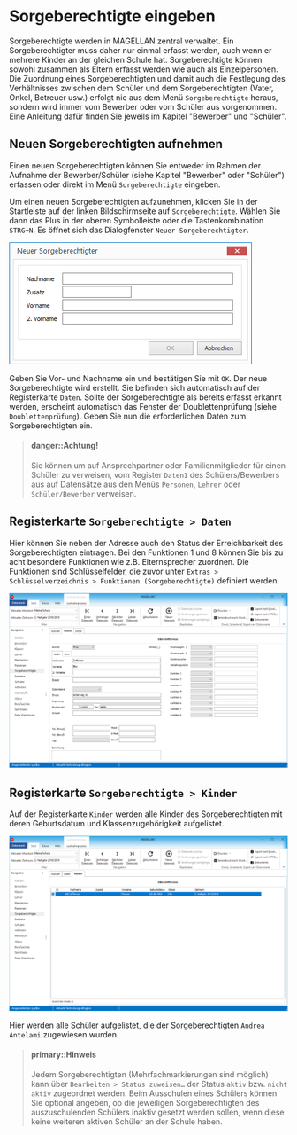 # Sorgeberechtigte eingeben

Sorgeberechtigte werden in MAGELLAN zentral verwaltet. Ein Sorgeberechtigter muss daher nur einmal erfasst werden, auch wenn er mehrere Kinder an der gleichen Schule hat. Sorgeberechtigte können sowohl zusammen als Eltern erfasst werden wie auch als Einzelpersonen.
Die Zuordnung eines Sorgeberechtigten und damit auch die Festlegung des Verhältnisses zwischen dem Schüler und dem Sorgeberechtigten (Vater, Onkel, Betreuer usw.) erfolgt nie aus dem Menü `Sorgeberechtigte` heraus, sondern wird immer vom Bewerber oder vom Schüler aus vorgenommen. Eine Anleitung dafür finden Sie jeweils im Kapitel "Bewerber" und "Schüler".

## Neuen Sorgeberechtigten aufnehmen

Einen neuen Sorgeberechtigten können Sie entweder im Rahmen der Aufnahme der Bewerber/Schüler (siehe Kapitel "Bewerber" oder "Schüler") erfassen oder direkt im Menü `Sorgeberechtigte` eingeben. 

Um einen neuen Sorgeberechtigten aufzunehmen, klicken Sie in der Startleiste auf der linken Bildschirmseite auf `Sorgeberechtigte`. Wählen Sie dann das Plus in der oberen Symbolleiste oder die Tastenkombination `STRG+N`. Es öffnet sich das Dialogfenster `Neuer Sorgeberechtigter`.
 
![Neuer Sorgeberechtigter](../assets/images/schueler_40neuer.sorgebe.png)

Geben Sie Vor- und Nachname ein und bestätigen Sie mit `OK`.
Der neue Sorgeberechtigte wird erstellt. Sie befinden sich automatisch auf der Registerkarte `Daten`. Sollte der Sorgeberechtigte als bereits erfasst erkannt werden, erscheint automatisch das Fenster der Doublettenprüfung (siehe `Doublettenprüfung`). Geben Sie nun die erforderlichen Daten zum Sorgeberechtigten ein. 

> #### danger::Achtung!
>
> Sie können um auf Ansprechpartner oder Familienmitglieder für einen Schüler zu verweisen, vom Register `Daten1` des Schülers/Bewerbers aus auf Datensätze aus den Menüs `Personen`, `Lehrer` oder `Schüler/Bewerber` verweisen.

## Registerkarte `Sorgeberechtigte > Daten`

Hier können Sie neben der Adresse auch den Status der Erreichbarkeit des Sorgeberechtigten eintragen. Bei den Funktionen 1 und 8 können Sie bis zu acht besondere Funktionen wie z.B. Elternsprecher zuordnen. Die Funktionen sind Schlüsselfelder, die zuvor unter `Extras > Schlüsselverzeichnis > Funktionen (Sorgeberechtigte)` definiert werden.
 
![Ansicht `Sorgeberechtigte > Daten`](../assets/images/schueler_41sorge.daten.png)
 

## Registerkarte `Sorgeberechtigte > Kinder`

Auf der Registerkarte `Kinder` werden alle Kinder des Sorgeberechtigten mit deren Geburtsdatum und Klassenzugehörigkeit aufgelistet.
 
![Sorgeberechtigte > Unterkarte Kinder](../assets/images/schueler_42sorge.kinder.png)

Hier werden alle Schüler aufgelistet, die der Sorgeberechtigten `Andrea Antelami` zugewiesen wurden.

> #### primary::Hinweis
>
> Jedem Sorgeberechtigten (Mehrfachmarkierungen sind möglich) kann über `Bearbeiten > Status zuweisen…` der Status `aktiv` bzw. `nicht aktiv` zugeordnet werden. Beim Ausschulen eines Schülers können Sie optional angeben, ob die jeweiligen Sorgeberechtigten des auszuschulenden Schülers inaktiv gesetzt werden sollen, wenn diese keine weiteren aktiven Schüler an der Schule haben.
